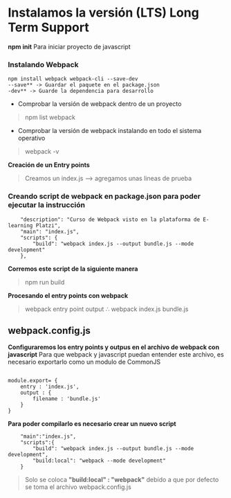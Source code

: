 # Instalamos la versión **(LTS) Long Term Support** 

**npm init** Para iniciar proyecto de javascript

### Instalando Webpack
```
npm install webpack webpack-cli --save-dev
--save** -> Guardar el paquete en el package.json
-dev** -> Guarde la dependencia para desarrollo

```

- Comprobar la versión de webpack dentro de un proyecto
> npm list webpack

-  Comprobar la versión de webpack instalando en todo el sistema operativo
> webpack -v

**Creación de un Entry points** 
> Creamos un index.js --> agregamos unas lineas de prueba

### Creando script de webpack en package.json para poder ejecutar la instrucción
``` 
    "description": "Curso de Webpack visto en la plataforma de E-learning Platzi",
    "main": "index.js",
    "scripts": {
        "build": "webpack index.js --output bundle.js --mode development"
    },
```
**Corremos este script de la siguiente manera**
> npm run build

**Procesando el entry points con webpack**
> webpack entry point output
> ∴ webpack index.js bundle.js

## webpack.config.js
**Configuraremos los entry points y outpus en el archivo de webpack con javascript**
Para que webpack y javascript puedan entender este archivo, es necesario exportarlo como un modulo de CommonJS
```

module.export= {
    entry : 'index.js',
    output : {
        filename : 'bundle.js'
    }
}
```

**Para poder compilarlo es necesario crear un nuevo script**
```
    "main":"index.js",
    "scripts":{
        "build": "webpack index.js --output bundle.js --mode development",
        "build:local": "webpack --mode development"
    }
```
> Solo se coloca **"build:local" : "webpack"**  debído a que por defecto se toma el archivo webpack.config.js